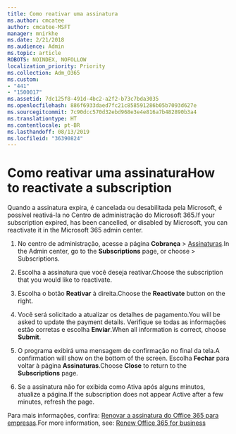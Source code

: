 ```yaml
---
title: Como reativar uma assinatura
ms.author: cmcatee
author: cmcatee-MSFT
manager: mnirkhe
ms.date: 2/21/2018
ms.audience: Admin
ms.topic: article
ROBOTS: NOINDEX, NOFOLLOW
localization_priority: Priority
ms.collection: Adm_O365
ms.custom:
- "441"
- "1500017"
ms.assetid: 7dc125f8-491d-4bc2-a2f2-b73c7bda3035
ms.openlocfilehash: 886f6933daed7fc21c858591286b05b7093d627e
ms.sourcegitcommit: 7c90dcc570d32ebd968e3e4e816a7b482890b3a4
ms.translationtype: HT
ms.contentlocale: pt-BR
ms.lasthandoff: 08/13/2019
ms.locfileid: "36390824"
---
```

# <a name="how-to-reactivate-a-subscription"></a><span data-ttu-id="4f9a4-102">Como reativar uma assinatura</span><span class="sxs-lookup"><span data-stu-id="4f9a4-102">How to reactivate a subscription</span></span>

<span data-ttu-id="4f9a4-103">Quando a assinatura expira, é cancelada ou desabilitada pela Microsoft, é possível reativá-la no Centro de administração do Microsoft 365.</span><span class="sxs-lookup"><span data-stu-id="4f9a4-103">If your subscription expired, has been cancelled, or disabled by Microsoft, you can reactivate it in the Microsoft 365 admin center.</span></span>
  
1. <span data-ttu-id="4f9a4-104">No centro de administração, acesse a página **Cobrança** \> [Assinaturas](https://go.microsoft.com/fwlink/p/?linkid=842054).</span><span class="sxs-lookup"><span data-stu-id="4f9a4-104">In the Admin center, go to the **Subscriptions** page, or choose \> [](https://go.microsoft.com/fwlink/p/?linkid=842054) Subscriptions.</span></span>

2. <span data-ttu-id="4f9a4-105">Escolha a assinatura que você deseja reativar.</span><span class="sxs-lookup"><span data-stu-id="4f9a4-105">Choose the subscription that you would like to reactivate.</span></span>

3. <span data-ttu-id="4f9a4-106">Escolha o botão **Reativar** à direita.</span><span class="sxs-lookup"><span data-stu-id="4f9a4-106">Choose the **Reactivate** button on the right.</span></span>

4. <span data-ttu-id="4f9a4-107">Você será solicitado a atualizar os detalhes de pagamento.</span><span class="sxs-lookup"><span data-stu-id="4f9a4-107">You will be asked to update the payment details.</span></span> <span data-ttu-id="4f9a4-108">Verifique se todas as informações estão corretas e escolha **Enviar**.</span><span class="sxs-lookup"><span data-stu-id="4f9a4-108">When all information is correct, choose **Submit**.</span></span>

5. <span data-ttu-id="4f9a4-109">O programa exibirá uma mensagem de confirmação no final da tela.</span><span class="sxs-lookup"><span data-stu-id="4f9a4-109">A confirmation will show on the bottom of the screen.</span></span> <span data-ttu-id="4f9a4-110">Escolha **Fechar** para voltar à página **Assinaturas**.</span><span class="sxs-lookup"><span data-stu-id="4f9a4-110">Choose **Close** to return to the **Subscriptions** page.</span></span>

6. <span data-ttu-id="4f9a4-111">Se a assinatura não for exibida como Ativa após alguns minutos, atualize a página.</span><span class="sxs-lookup"><span data-stu-id="4f9a4-111">If the subscription does not appear Active after a few minutes, refresh the page.</span></span>

<span data-ttu-id="4f9a4-112">Para mais informações, confira: [Renovar a assinatura do Office 365 para empresas](https://docs.microsoft.com/pt-BR/office365/admin/subscriptions-and-billing/renew-your-subscription).</span><span class="sxs-lookup"><span data-stu-id="4f9a4-112">For more information, see: [Renew Office 365 for business](https://docs.microsoft.com/en-us/office365/admin/subscriptions-and-billing/renew-your-subscription)</span></span>